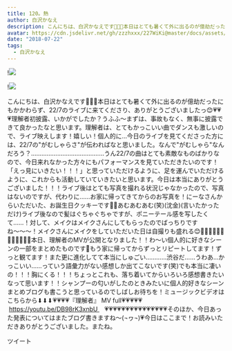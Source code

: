 ```yaml
---
title: 120。熱
author: 白沢かなえ
description: こんにちは、白沢かなえです🌷🌷🌷本日はとても暑くて外に出るのが億劫だったにもかかわらず、22/7のライブに来てくださり、ありがとうございましたっ😊💗💗💗理解者初披露、いかがでしたか？うふふ〜まずは、事故もなく...
avatar: https://cdn.jsdelivr.net/gh/zzzhxxx/227WiKi@master/docs/assets/photo/avatar/kanae.jpg
date: "2018-07-22"
tags:
  - 白沢かなえ
---
```


!![](https://cdn.jsdelivr.net/gh/zzzhxxx/227WiKi-image@master/blog-image/kanae-2018-07-22_1.jpg)

!![](https://cdn.jsdelivr.net/gh/zzzhxxx/227WiKi-image@master/blog-image/kanae-2018-07-22_2.jpg)


こんにちは、白沢かなえです🌷🌷🌷本日はとても暑くて外に出るのが億劫だったにもかかわらず、22/7のライブに来てくださり、ありがとうございましたっ😊💗💗💗理解者初披露、いかがでしたか？うふふ〜まずは、事故もなく、無事に披露できて良かったなと思います。理解者は、とてもかっこいい曲でダンスも激しいので、ライブ映えします！嬉しい！個人的に…今日のライブを見てくださった方には、22/7の"がむしゃらさ"が伝わればなと思いました。なんで"がむしゃら"なんだろう？……………………………………うん22/7の曲はとても素敵なものばかりなので、今日来れなかった方々にもパフォーマンスを見ていただきたいのです！「えっ見にいきたい！！！」と思っていただけるように、足を運んでいただけるように、これからも活動していていきたいと思います。今日は本当にありがとうございました！！！ライブ後はとても写真を撮れる状況じゃなかったので、写真はないのですが、代わりに……お家に帰ってきてからのお写真を！にーなさんからいただいた、お誕生日クッキーです🍪💗あむあむあむ(笑)(沈金)(言いたかっただけ)ライブ後なので髪はぐちゃぐちゃですが、ポニーテール感を写したくて……！対して、メイクはメイクさんにしてもらったのでばっちりですね〜〜〜！メイクさんにメイクをしていただいた日は自撮りも盛れる😊🌸🌷🌷🌷🌷🌷🌷🌷🌷🌷🌷🌷本日、理解者のMVが公開となりました！！わ〜い個人的に好きなシーンの一部をまとめたものです🌷もう家に帰ってからずっとリピートしてます！ずっと観てます！また更に進化してて本当にしゅごい…………渋谷だ……うわあ…かっこいい……っていう語彙力がない感想しか出てこないです(笑)でも本当に凄いの！！！胸にくる！！！ちょっとこれも、落ち着いてからいろいろ感想書きたいなって思います！！シャンプーの匂いがしたのときみたいに個人的好きなシーンまとめブログも書こうと思っているのでしばしお待ちを！ミュージックビデオはこちらから⬇︎⬇︎⬇︎💗💗💗💗『理解者』 MV full💗💗💗💗💗    https://youtu.be/DB98rK3xnbU    💗💗💗💗💗💗💗💗💗💗💗💗💗💗💗そのほか、今日あった発表についてはまたブログ書きますね〜(¬ヮ¬)💗今日はここまで！お読みいただきありがとうございました。またね。


ツイート



